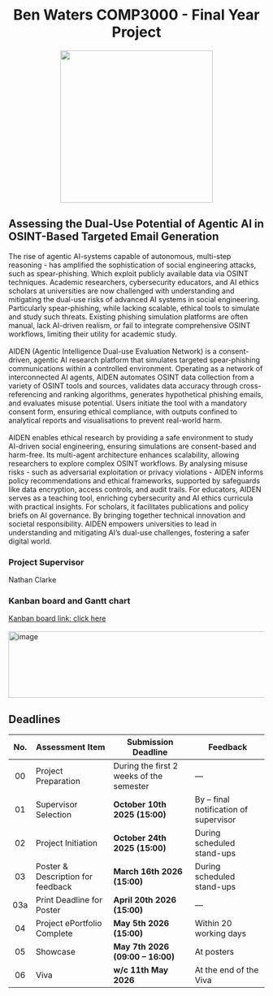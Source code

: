 <H1 align="center">
  Ben Waters COMP3000 - Final Year Project
</H1>
<p align="center">
  <img src='https://images.squarespace-cdn.com/content/v1/65d604f8ad635a5f79d03b14/07151cb7-1c84-4c11-9cd7-3f0b8275d598/plymouthlogopng.png' width='300' >
</p>

## Assessing the Dual-Use Potential of Agentic AI in OSINT-Based Targeted Email Generation

The rise of agentic AI-systems capable of autonomous, multi-step reasoning - has amplified the sophistication of social engineering attacks, such as spear-phishing. Which exploit publicly available data via OSINT techniques. Academic researchers, cybersecurity educators, and AI ethics scholars at universities are now challenged with understanding and mitigating the dual-use risks of advanced AI systems in social engineering. Particularly spear-phishing, while lacking scalable, ethical tools to simulate and study such threats. Existing phishing simulation platforms are often manual, lack AI-driven realism, or fail to integrate comprehensive OSINT workflows, limiting their utility for academic study. </br></br>
AIDEN (Agentic Intelligence Dual-use Evaluation Network) is a consent-driven, agentic AI research platform that simulates targeted spear-phishing communications within a controlled environment. Operating as a network of interconnected AI agents, AIDEN automates OSINT data collection from a variety of OSINT tools and sources, validates data accuracy through cross-referencing and ranking algorithms, generates hypothetical phishing emails, and evaluates misuse potential. Users initiate the tool with a mandatory consent form, ensuring ethical compliance, with outputs confined to analytical reports and visualisations to prevent real-world harm. </br></br>
AIDEN enables ethical research by providing a safe environment to study AI-driven social engineering, ensuring simulations are consent-based and harm-free. Its multi-agent architecture enhances scalability, allowing researchers to explore complex OSINT workflows. By analysing misuse risks - such as adversarial exploitation or privacy violations - AIDEN informs policy recommendations and ethical frameworks, supported by safeguards like data encryption, access controls, and audit trails. For educators, AIDEN serves as a teaching tool, enriching cybersecurity and AI ethics curricula with practical insights. For scholars, it facilitates publications and policy briefs on AI governance. By bringing together technical innovation and societal responsibility. AIDEN empowers universities to lead in understanding and mitigating AI’s dual-use challenges, fostering a safer digital world.


### Project Supervisor
Nathan Clarke

### Kanban board and Gantt chart
[Kanban board link: click here](#) </br></br>
<img width="940" height="131" alt="image" src="https://github.com/user-attachments/assets/9aa34191-8e6b-4239-ab5b-02c4632b6114" />


## Deadlines

| No. | Assessment Item                     | Submission Deadline           | Feedback                          |
|:---:|------------------------------------|-------------------------------|-----------------------------------|
| 00  | Project Preparation                | During the first 2 weeks of the semester | —                                 |
| 01  | Supervisor Selection               | **October 10th 2025 (15:00)** | By – final notification of supervisor |
| 02  | Project Initiation                 | **October 24th 2025 (15:00)** | During scheduled stand-ups        |
| 03  | Poster & Description for feedback  | **March 16th 2026 (15:00)**   | During scheduled stand-ups        |
| 03a | Print Deadline for Poster          | **April 20th 2026 (15:00)**   | —                                 |
| 04  | Project ePortfolio Complete        | **May 5th 2026 (15:00)**      | Within 20 working days            |
| 05  | Showcase                           | **May 7th 2026 (09:00 – 16:00)** | At posters                        |
| 06  | Viva                               | **w/c 11th May 2026**         | At the end of the Viva            |
